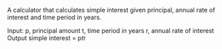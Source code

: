 A calculator that calculates simple interest given principal, annual rate of interest and time period in years.

Input: 
  p, principal amount
  t, time period in years
  r, annual rate of interest
Output
  simple interest = p*t*r
